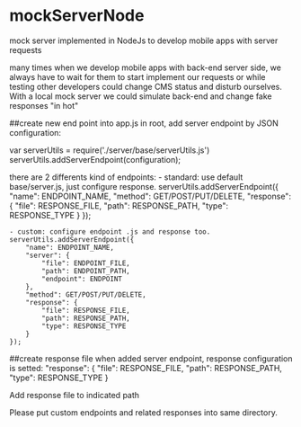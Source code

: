 # mockServerNode
mock server implemented in NodeJs to develop mobile apps with server requests

many times when we develop mobile apps with back-end server side, we always have to wait for them to start implement our requests or while testing other developers could change CMS status and disturb ourselves. With a local mock server we could simulate back-end and change fake responses "in hot"

##create new end point
into app.js in root, add server endpoint by JSON configuration:

var serverUtils = require('./server/base/serverUtils.js')
serverUtils.addServerEndpoint(configuration);

there are 2 differents kind of endpoints:
	- standard: use default base/server.js, just configure response.
	serverUtils.addServerEndpoint({
		"name": ENDPOINT_NAME,
		"method": GET/POST/PUT/DELETE,
		"response": {
			"file": RESPONSE_FILE,
			"path": RESPONSE_PATH,
			"type": RESPONSE_TYPE
		}
	});

	- custom: configure endpoint .js and response too.
	serverUtils.addServerEndpoint({
		"name": ENDPOINT_NAME,
		"server": {
			"file": ENDPOINT_FILE,
			"path": ENDPOINT_PATH,
			"endpoint": ENDPOINT
		},
		"method": GET/POST/PUT/DELETE,
		"response": {
			"file": RESPONSE_FILE,
			"path": RESPONSE_PATH,
			"type": RESPONSE_TYPE
		}
	});

##create response file 
when added server endpoint, response configuration is setted:
"response": {
	"file": RESPONSE_FILE,
	"path": RESPONSE_PATH,
	"type": RESPONSE_TYPE
}

Add response file to indicated path


Please put custom endpoints and related responses into same directory.
